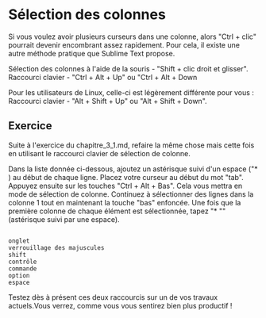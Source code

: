 Sélection des colonnes
======================

Si vous voulez avoir plusieurs curseurs dans une colonne, alors "Ctrl + clic"
pourrait devenir encombrant assez rapidement. Pour cela, il existe une autre 
méthode pratique que Sublime Text propose.

Sélection des colonnes à l'aide de la souris - "Shift + clic droit et glisser".
Raccourci clavier - "Ctrl + Alt + Up" ou "Ctrl + Alt + Down

Pour les utilisateurs de Linux, celle-ci est légèrement différente pour vous :
Raccourci clavier - "Alt + Shift + Up" ou "Alt + Shift + Down".


Exercice
---------

Suite à l'exercice du chapitre_3_1.md, refaire la même chose mais cette fois en utilisant le raccourci clavier de sélection de colonne.

Dans la liste donnée ci-dessous, ajoutez un astérisque suivi d'un espace ("* )
au début de chaque ligne. Placez votre curseur au début du mot "tab". Appuyez
ensuite sur les touches "Ctrl + Alt + Bas". Cela vous mettra en mode de 
sélection de colonne. Continuez à sélectionner des lignes dans la colonne 1 
tout en maintenant la touche "bas" enfoncée. Une fois que la première colonne 
de chaque élément est sélectionnée, tapez "* "" (astérisque suivi par une 
espace).

```

onglet
verrouillage des majuscules
shift
contrôle
commande
option
espace

```

Testez dès à présent ces deux raccourcis sur un de vos travaux actuels.Vous
verrez, comme vous vous sentirez bien plus productif !
